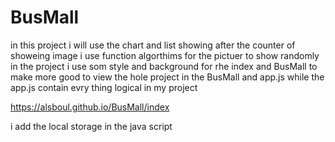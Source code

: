 # BusMall
in this project i will use the chart and list showing after the counter of showeing image 
i use function algorthims for the pictuer to show randomly in the project 
i use som style and background for rhe index and BusMall to make more good to view 
the hole project in the BusMall and app.js while the app.js contain evry thing logical in my project 

https://alsboul.github.io/BusMall/index

i add the local storage in the java script 